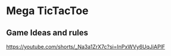 # Mega TicTacToe

## Game Ideas and rules

https://youtube.com/shorts/_Na3a1ZrX7c?si=InPxWVy6UqJiAPlF
